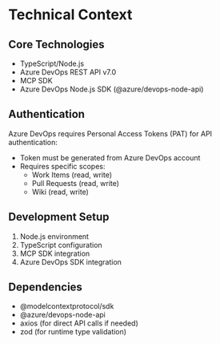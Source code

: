 # Technical Context

## Core Technologies

* TypeScript/Node.js
* Azure DevOps REST API v7.0
* MCP SDK
* Azure DevOps Node.js SDK (@azure/devops-node-api)

## Authentication

Azure DevOps requires Personal Access Tokens (PAT) for API authentication:
* Token must be generated from Azure DevOps account
* Requires specific scopes:
  + Work Items (read, write)
  + Pull Requests (read, write)
  + Wiki (read, write)

## Development Setup

1. Node.js environment
2. TypeScript configuration
3. MCP SDK integration
4. Azure DevOps SDK integration

## Dependencies

* @modelcontextprotocol/sdk
* @azure/devops-node-api
* axios (for direct API calls if needed)
* zod (for runtime type validation)
